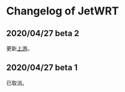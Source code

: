 # Changelog of JetWRT

## 2020/04/27 beta 2
更新[上游](https://github.com/KaneGreen/NewJetWRT/tree/a740eb9d5bcc4193a8aa49e37ffc63efe96c415f)。

## 2020/04/27 beta 1
已取消。
